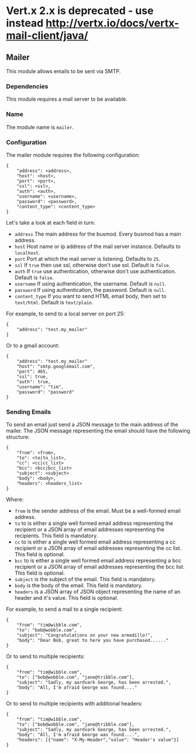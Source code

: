 # Vert.x 2.x is **deprecated** - use instead http://vertx.io/docs/vertx-mail-client/java/

## Mailer

This module allows emails to be sent via SMTP.

### Dependencies

This module requires a mail server to be available.

### Name

The module name is `mailer`.

### Configuration

The mailer module requires the following configuration:

    {
        "address": <address>,
        "host": <host>,
        "port": <port>,
        "ssl": <ssl>,
        "auth": <auth>,
        "username": <username>,
        "password": <password>,
        "content_type": <content_type>
    }

Let's take a look at each field in turn:

* `address` The main address for the busmod. Every busmod has a main address.
* `host` Host name or ip address of the mail server instance. Defaults to `localhost`.
* `port` Port at which the mail server is listening. Defaults to `25`.
* `ssl` If `true` then use ssl, otherwise don't use ssl. Default is `false`.
* `auth` If `true` use authentication, otherwise don't use authentication. Default is `false`.
* `username` If using authentication, the username. Default is `null`.
* `password` If using authentication, the password. Default is `null`.
* `content_type` If you want to send HTML email body, then set to `text/html`. Default is `text/plain`.

For example, to send to a local server on port 25:

    {
        "address": "test.my_mailer"
    }

Or to a gmail account:

    {
        "address": "test.my_mailer"
        "host": "smtp.googlemail.com",
        "port": 465,
        "ssl": true,
        "auth": true,
        "username": "tim",
        "password": "password"
    }

### Sending Emails

To send an email just send a JSON message to the main address of the mailer. The JSON message representing the email should have the following structure:

    {
        "from": <from>,
        "to": <to|to_list>,
        "cc": <cc|cc_list>
        "bcc": <bcc|bcc_list>
        "subject": <subject>
        "body": <body>,
        "headers": <headers_list>
    }

Where:

* `from` is the sender address of the email. Must be a well-formed email address.
* `to` to is either a single well formed email address representing the recipient or a JSON array of email addresses representing the recipients. This field is mandatory.
* `cc` to is either a single well formed email address representing a cc recipient or a JSON array of email addresses representing the cc list. This field is optional.
* `bcc` to is either a single well formed email address representing a bcc recipient or a JSON array of email addresses representing the bcc list. This field is optional.
* `subject` is the subject of the email. This field is mandatory.
* `body` is the body of the email. This field is mandatory.
* `headers` is a JSON array of JSON object representing the name of an header and it's value. This field is optional.

For example, to send a mail to a single recipient:

    {
        "from": "tim@wibble.com",
        "to": "bob@wobble.com",
        "subject": "Congratulations on your new armadillo!",
        "body": "Dear Bob, great to here you have purchased......"
    }

Or to send to multiple recipients:

    {
        "from": "tim@wibble.com",
        "to": ["bob@wobble.com", "jane@tribble.com"],
        "subject": "Sadly, my aardvark George, has been arrested.",
        "body": "All, I'm afraid George was found...."
    }

Or to send to multiple recipients with additional headers:

    {
        "from": "tim@wibble.com",
        "to": ["bob@wobble.com", "jane@tribble.com"],
        "subject": "Sadly, my aardvark George, has been arrested.",
        "body": "All, I'm afraid George was found....",
        "headers": [{"name": "X-My-Header","value": "Header's value"}]
    }
